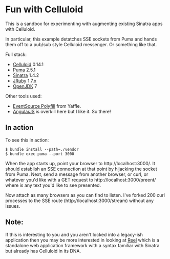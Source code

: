 Fun with Celluloid
==================

This is a sandbox for experimenting with augmenting existing Sinatra apps with Celluloid. 

In particular, this example detatches SSE sockets from Puma and hands them off to a pub/sub
style Celluloid messenger. Or something like that.

Full stack:

* [Celluloid](http://celluloid.io/) 0.14.1
* [Puma](http://puma.io) 2.5.1
* [Sinatra](http://www.sinatrarb.com/) 1.4.2
* [JRuby](http://jruby.org) 1.7.x
* [OpenJDK](http://openjdk.java.net/) 7

Other tools used:

* [EventSource Polyfill](https://github.com/Yaffle/EventSource) from Yaffle.
* [AngularJS](http://angularjs.org/) is overkill here but I like it. So there!

In action
---------
To see this in action:

```
$ bundle install --path=./vendor
$ bundle exec puma --port 3000
```

When the app starts up, point your browser to http://localhost:3000/. It should establish an
SSE connection at that point by hijacking the socket from Puma. Next, send a message from another
browser, or curl, or whatever you'd like with a GET request to http://localhost:3000/preent/<msg> 
where <msg> is any text you'd like to see presented.

Now attach as many browsers as you can find to listen. I've forked 200 curl processes to the SSE
route (http://localhost:3000/stream) without any issues.

Note: 
-----

If this is interesting to you and you aren't locked into a legacy-ish application then you may
be more interested in looking at [Reel](https://github.com/celluloid/reel) which is a standalone 
web application framework with a syntax familiar with Sinatra but already has Celluloid in its
DNA.


